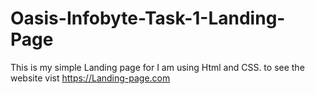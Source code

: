 # Oasis-Infobyte-Task-1-Landing-Page
This is my simple Landing page for I am using Html and CSS. to see the website vist https://Landing-page.com
